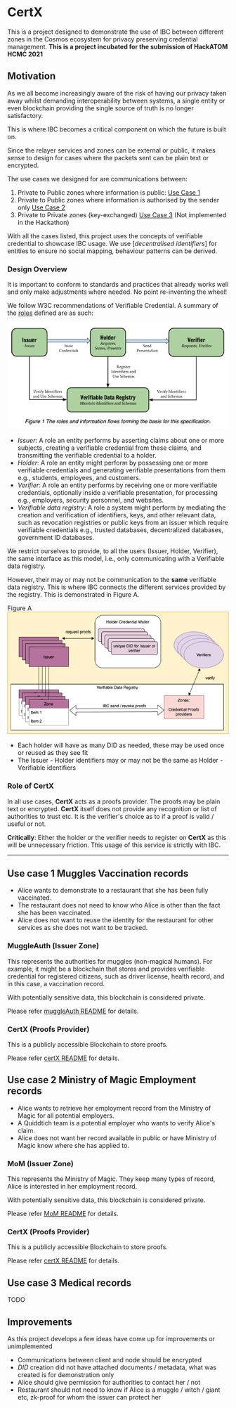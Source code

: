 # CertX

This is a project designed to demonstrate the use of IBC between different zones in the Cosmos ecosystem for privacy preserving credential management.
**This is a project incubated for the submission of HackATOM HCMC 2021**

## Motivation

As we all become increasingly aware of the risk of having our privacy taken away whilst demanding interoperability between systems,
a single entity or even blockchain providing the single source of truth is no longer satisfactory.

This is where IBC becomes a critical component on which the future is built on.

Since the relayer services and zones can be external or public, it makes sense to design for cases where the packets sent can be plain text or encrypted.

The use cases we designed for are communications between:

1. Private to Public zones where information is public: [Use Case 1]
1. Private to Public zones where information is authorised by the sender only [Use Case 2]
1. Private to Private zones (key-exchanged) [Use Case 3] (Not implemented in the Hackathon)

With all the cases listed, this project uses the concepts of verifiable credential to showcase IBC usage.
We use [*decentralised identifiers*] for entities to ensure no social mapping, behaviour patterns can be derived.

### Design Overview

It is important to conform to standards and practices that already works well and only make adjustments where needed. No point re-inventing the wheel!

We follow W3C recommendations of Verifiable Credential. A summary of the [roles] defined are as such:

![w3c_defined_vc](./w3c_defined_vc.png)

- *Issuer*: A role an entity performs by asserting claims about one or more subjects, creating a verifiable credential from these claims, and transmitting the verifiable credential to a holder.
- *Holder*: A role an entity might perform by possessing one or more verifiable credentials and generating verifiable presentations from them e.g., students, employees, and customers.
- *Verifier*: A role an entity performs by receiving one or more verifiable credentials, optionally inside a verifiable presentation, for processing e.g., employers, security personnel, and websites.
- *Verifiable data registry*: A role a system might perform by mediating the creation and verification of identifiers, keys, and other relevant data, such as revocation registries or public keys from an issuer which require verifiable credentials e.g., trusted databases, decentralized databases, government ID databases.

We restrict ourselves to provide, to all the users (Issuer, Holder, Verifier), the same interface as this model, i.e., only communicating with a Verifiable data registry.

However, their may or may not be communication to the **same** verifiable data registry. This is where IBC connects the different services provided by the registry. This is demonstrated in Figure A. 

Figure A
![decentralised_vdr](./decentralised_vdr.png)

- Each holder will have as many DID as needed, these may be used once or reused as they see fit
- The Issuer - Holder identifiers may or may not be the same as Holder - Verifiable identifiers

### Role of CertX

In all use cases, **CertX** acts as a proofs provider. The proofs may be plain text or encrypted.
**CertX** itself does not provide any recognition or list of authorities to trust etc.
It is the verifier's choice as to if a proof is valid / useful or not.

**Critically**: Either the holder or the verifier needs to register on **CertX** as this will be unnecessary friction.
This usage of this service is strictly with IBC.

[roles]: https://www.w3.org/TR/vc-data-model/#roles
[*dencentralised identifiers*]: https://www.w3.org/TR/did-core/
[Use Case 1]: #use-case-1-muggles-vaccination-records
[Use Case 2]: #use-case-2-ministry-of-magic-employment-records
[Use Case 3]: #use-case-3-medical-records

---

## Use case 1 Muggles Vaccination records

- Alice wants to demonstrate to a restaurant that she has been fully vaccinated.
- The restaurant does not need to know who Alice is other than the fact she has been vaccinated.
- Alice does not want to reuse the identity for the restaurant for other services as she does not want to be tracked.

### MuggleAuth (Issuer Zone)

This represents the authorities for muggles (non-magical humans).
For example, it might be a blockchain that stores and provides verifiable credential for registered citizens,
such as driver license, health record, and in this case, a vaccination record.

With potentially sensitive data, this blockchain is considered private.

Please refer [muggleAuth README](./muggleAuth/readme.md) for details.

### CertX (Proofs Provider)

This is a publicly accessible Blockchain to store proofs.

Please refer [certX README](./certX/readme.md) for details.

## Use case 2 Ministry of Magic Employment records

- Alice wants to retrieve her employment record from the Ministry of Magic for all potential employers.
- A Quiddtich team is a potential employer who wants to verify Alice's claim.
- Alice does not want her record available in public or have Ministry of Magic know where she has applied to.

### MoM (Issuer Zone)

This represents the Ministry of Magic. They keep many types of record, Alice is interested in her employment record.

With potentially sensitive data, this blockchain is considered private.

Please refer [MoM README](./MoM/readme.md) for details.

### CertX (Proofs Provider)

This is a publicly accessible Blockchain to store proofs.

Please refer [certX README](./certX/readme.md) for details.

## Use case 3 Medical records

TODO

## Improvements

As this project develops a few ideas have come up for improvements or unimplemented

- Communications between client and node should be encrypted
- *DID* creation did not have attached documents / metadata, what was created is for demonstration only
- Alice should give permission for authorities to contact her / not
- Restaurant should not need to know if Alice is a muggle / witch / giant etc, zk-proof for whom the issuer can protect her
